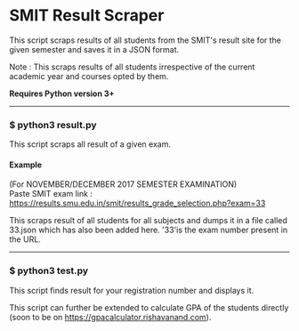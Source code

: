 # SMIT Result Scraper

This script scraps results of all students from the SMIT's result site for the given semester and saves it in a JSON format.

Note : This scraps results of all students irrespective of the current academic year and courses opted by them.

**Requires Python version 3+**

<hr>

### $ python3 result.py

This script scraps all result of a given exam.

#### Example

(For NOVEMBER/DECEMBER 2017 SEMESTER EXAMINATION)<br>
Paste SMIT exam link : https://results.smu.edu.in/smit/results_grade_selection.php?exam=33

This scraps result of all students for all subjects and dumps it in a file called 33.json which has also been added here. '33'is the exam number present in the URL.

<hr>

### $ python3 test.py

This script finds result for your registration number and displays it.

This script can further be extended to calculate GPA of the students directly (soon to be on https://gpacalculator.rishavanand.com).
